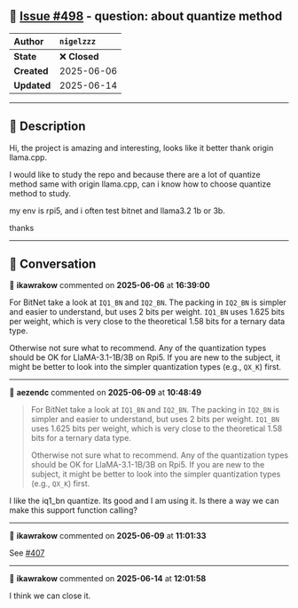 ## 📌 [Issue #498](https://github.com/ikawrakow/ik_llama.cpp/issues/498) - question: about quantize method

| **Author** | `nigelzzz` |
| :--- | :--- |
| **State** | ❌ **Closed** |
| **Created** | 2025-06-06 |
| **Updated** | 2025-06-14 |

---

## 📄 Description

Hi,
  the project is amazing and interesting, looks like it better thank origin llama.cpp.

I would like to study the repo and because there are a lot of quantize method same with origin llama.cpp, can i know how to choose quantize method to study.

my env is rpi5, and i often test bitnet and llama3.2 1b or 3b. 

thanks

---

## 💬 Conversation

👤 **ikawrakow** commented on **2025-06-06** at **16:39:00**

For BitNet take a look at `IQ1_BN` and `IQ2_BN`. The packing in `IQ2_BN` is simpler and easier to understand, but uses 2 bits per weight. `IQ1_BN` uses 1.625 bits per weight, which is very close to the theoretical 1.58 bits for a ternary data type. 

Otherwise not sure what to recommend. Any of the quantization types should be OK for LlaMA-3.1-1B/3B on Rpi5. If you are new to the subject, it might be better to look into the simpler quantization types (e.g., `QX_K`) first.

---

👤 **aezendc** commented on **2025-06-09** at **10:48:49**

> For BitNet take a look at `IQ1_BN` and `IQ2_BN`. The packing in `IQ2_BN` is simpler and easier to understand, but uses 2 bits per weight. `IQ1_BN` uses 1.625 bits per weight, which is very close to the theoretical 1.58 bits for a ternary data type.
> 
> Otherwise not sure what to recommend. Any of the quantization types should be OK for LlaMA-3.1-1B/3B on Rpi5. If you are new to the subject, it might be better to look into the simpler quantization types (e.g., `QX_K`) first.

I like the iq1_bn quantize. Its good and I am using it. Is there a way we can make this support function calling?

---

👤 **ikawrakow** commented on **2025-06-09** at **11:01:33**

See [#407](https://github.com/ikawrakow/ik_llama.cpp/issues/407)

---

👤 **ikawrakow** commented on **2025-06-14** at **12:01:58**

I think we can close it.